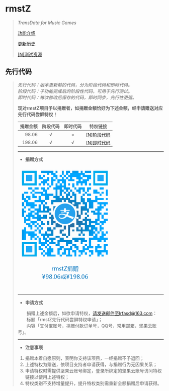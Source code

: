 # rmstZ
>*TransData for Music Games*
>
>[功能介绍](README.md)
>
>[更新历史](WHATSNEW.md)
>
>[[N]测试资源](https://www.jianguoyun.com/p/DXXQGv4Qitn5BxiNtLIC)
## 先行代码
>*先行代码：版本更新前的代码，分为阶段代码和即时代码。*  
>*阶段代码：子功能完成后的阶段性代码，可用于先行测试。*  
>*即时代码：每次修改后保存的代码，即时同步，先行性更强。*
>
>**现对rmstZ项目予以捐赠者，如捐赠金额恰好为下述金额，经申请赠送对应先行代码尝鲜特权！**
>
> 捐赠金额|阶段代码|即时代码|特权链接
> --:|:-:|:-:|:--:
> 98.06|√|×|[[N]阶段代码](https://www.jianguoyun.com/p/DaETRlEQitn5Bxi_nLAC)
> 198.06|√|√|[[N]即时代码](https://www.jianguoyun.com/p/Dbfot6gQitn5BxjmpbAC)
>
> ---
>* **捐赠方式**
> 
> ![使用支付宝app扫一扫](donation_alipay.png "rmstZ捐赠")
> 
> ---
>* **申请方式**
>
> 　　捐赠上述金额后，如欲申请特权，请发送邮件至lrfasd@163.com：  
> 　　标题「rmstZ先行代码尝鲜特权申请」；  
> 　　内容「支付宝账号，捐赠付款订单号，QQ号，常用邮箱，坚果云账号」。
> 
> ---
>* **注意事项**
>
>1. 捐赠本着自愿原则，表明你支持该项目，一经捐赠不予退回；
>2. 上述特权为赠送，依项目支持者申请获得，与捐赠行为无因果关系；
>3. 申请特权时需提供坚果云账号绑定，登录所绑定的坚果云账号访问特权链接以使用上述特权；
>4. 特权类别不支持增量提升，提升特权类别需重新全额捐赠后申请获得。
